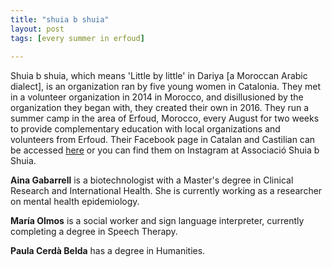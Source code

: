 ```yaml
---
title: "shuia b shuia"
layout: post
tags: [every summer in erfoud]
    
---
```


Shuia b shuia, which means 'Little by little' in Dariya [a Moroccan Arabic dialect], is an organization ran by five young women in Catalonia. They met in a volunteer organization in 2014 in Morocco, and disillusioned by the organization they began with, they created their own in 2016. They run a summer camp in the area of Erfoud, Morocco, every August for two weeks to provide complementary education with local organizations and volunteers from Erfoud. Their Facebook page in Catalan and Castilian can be accessed [here](https://www.facebook.com/shuiabshuia/) or you can find them on Instagram at Associació Shuia b Shuia. 

<!--more-->

**Aina Gabarrell** is a biotechnologist with a Master's degree in Clinical Research and International Health. She is currently working as a researcher on mental health epidemiology. 

**María Olmos** is a social worker and sign language interpreter, currently completing a degree in Speech Therapy.

**Paula Cerdà Belda** has a degree in Humanities.
